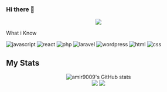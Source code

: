 ### Hi there 👋

<!--
**amir9009/amir9009** is a ✨ _special_ ✨ repository because its `README.md` (this file) appears on your GitHub profile.

Here are some ideas to get you started:

- 🔭 I’m currently working on ...
- 🌱 I’m currently learning ...
- 👯 I’m looking to collaborate on ...
- 🤔 I’m looking for help with ...
- 💬 Ask me about ...
- 📫 How to reach me: ...
- 😄 Pronouns: ...
- ⚡ Fun fact: ...
-->

<p align="center">
<img src="https://res.cloudinary.com/practicaldev/image/fetch/s--NzgxrJEe--/c_limit%2Cf_auto%2Cfl_progressive%2Cq_66%2Cw_880/https://dev-to-uploads.s3.amazonaws.com/uploads/articles/mdvk568xm4hmk3bjfsqs.gif">
</img>
</p>

<p> What i Know</p>

![javascript](https://img.icons8.com/dusk/64/000000/javascript-logo.png)
![react](https://img.icons8.com/officel/64/000000/react.png)
![php](https://www.google.com/url?sa=i&url=https%3A%2F%2Fcommons.wikimedia.org%2Fwiki%2FFile%3APHP-logo.svg&psig=AOvVaw29BNejsQiDw7fm8WWRmjIo&ust=1631200166431000&source=images&cd=vfe&ved=0CAsQjRxqFwoTCLjQkKfU7_ICFQAAAAAdAAAAABAD)
![laravel](https://www.google.com/url?sa=i&url=https%3A%2F%2Fcommons.wikimedia.org%2Fwiki%2FFile%3ALaravel.svg&psig=AOvVaw0n9PxWM6cbwMgRr7UODnwT&ust=1631200246376000&source=images&cd=vfe&ved=0CAsQjRxqFwoTCPDqms3U7_ICFQAAAAAdAAAAABAD)
![wordpress](https://www.google.com/url?sa=i&url=https%3A%2F%2Fen.m.wikipedia.org%2Fwiki%2FFile%3AWordpress_Blue_logo.png&psig=AOvVaw3THwIbx8vxBt32_IsimCWK&ust=1631200306130000&source=images&cd=vfe&ved=0CAsQjRxqFwoTCNjnnenU7_ICFQAAAAAdAAAAABAD)
![html](https://img.icons8.com/color/64/000000/html-5--v1.png)
![css](https://img.icons8.com/color/64/000000/css3.png)

## My Stats
<!-- ![Top Langs](https://github-readme-stats.vercel.app/api?username=simorgh77&show_icons=true&include_all_commits=true&theme=monokai)
![mattn's github stats](https://github-readme-stats.vercel.app/api/top-langs/?username=simorgh77&layout=compact&theme=monokai&langs_count=12) -->

<p align="center">
  <img src="https://github-readme-stats.vercel.app/api?username=amir9009&show_icons=true&include_all_commits=true&theme=monokai" alt="amir9009's GitHub stats" /><br />
  <img src="https://github-readme-streak-stats.herokuapp.com/?user=amir9009&theme=monokai"/>
  <img src="https://github-readme-stats.vercel.app/api/top-langs/?username=amir9009&layout=compact&theme=monokai&langs_count=12"/>
</p>
